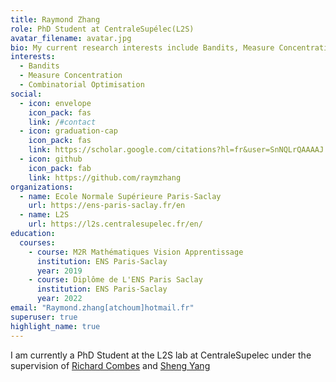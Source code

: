 ```yaml
---
title: Raymond Zhang
role: PhD Student at CentraleSupélec(L2S)
avatar_filename: avatar.jpg
bio: My current research interests include Bandits, Measure Concentration and Combinatorial Optimisation
interests:
  - Bandits
  - Measure Concentration
  - Combinatorial Optimisation
social:
  - icon: envelope
    icon_pack: fas
    link: /#contact
  - icon: graduation-cap
    icon_pack: fas
    link: https://scholar.google.com/citations?hl=fr&user=SnNQLrQAAAAJ
  - icon: github
    icon_pack: fab
    link: https://github.com/raymzhang
organizations:
  - name: Ecole Normale Supérieure Paris-Saclay
    url: https://ens-paris-saclay.fr/en
  - name: L2S
    url: https://l2s.centralesupelec.fr/en/
education:
  courses:
    - course: M2R Mathématiques Vision Apprentissage
      institution: ENS Paris-Saclay
      year: 2019
    - course: Diplôme de L'ENS Paris Saclay
      institution: ENS Paris-Saclay
      year: 2022
email: "Raymond.zhang[atchoum]hotmail.fr"
superuser: true
highlight_name: true
---
```

I am currently a PhD Student at the L2S lab at CentraleSupelec under the supervision of [Richard Combes](http://rcombes.supelec.free.fr/) and [Sheng Yang](https://l2s.centralesupelec.fr/u/yang-sheng/)

<!-- {{< icon name="download" pack="fas" >}} Download my {{< staticref "uploads/Raymond_Zhang_CV_EN.pdf" "newtab" >}}resumé{{< /staticref >}}. -->